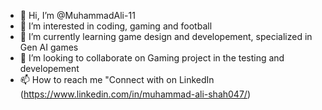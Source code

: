 - 👋 Hi, I’m @MuhammadAli-11
- 👀 I’m interested in coding, gaming and football
- 🌱 I’m currently learning game design and developement, specialized in Gen AI games
- 💞️ I’m looking to collaborate on Gaming project in the testing and developement
- 📫 How to reach me "Connect with on LinkedIn (https://www.linkedin.com/in/muhammad-ali-shah047/)

<!---
MuhammadAli-11/MuhammadAli-11 is a ✨ special ✨ repository because its `README.md` (this file) appears on your GitHub profile.
You can click the Preview link to take a look at your changes.
--->
